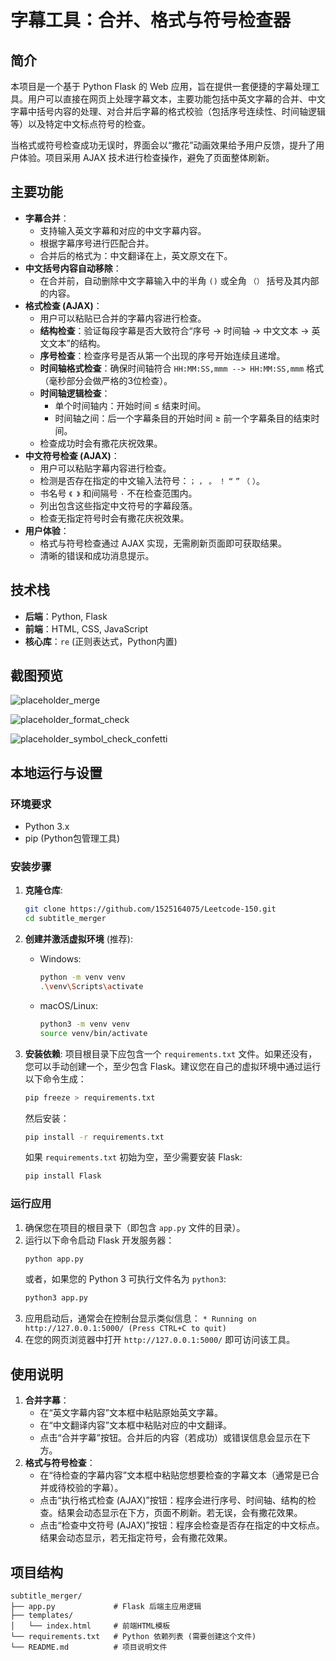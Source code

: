 # 字幕工具：合并、格式与符号检查器

## 简介

本项目是一个基于 Python Flask 的 Web 应用，旨在提供一套便捷的字幕处理工具。用户可以直接在网页上处理字幕文本，主要功能包括中英文字幕的合并、中文字幕中括号内容的处理、对合并后字幕的格式校验（包括序号连续性、时间轴逻辑等）以及特定中文标点符号的检查。

当格式或符号检查成功无误时，界面会以“撒花”动画效果给予用户反馈，提升了用户体验。项目采用 AJAX 技术进行检查操作，避免了页面整体刷新。

## 主要功能

* **字幕合并**：
    * 支持输入英文字幕和对应的中文字幕内容。
    * 根据字幕序号进行匹配合并。
    * 合并后的格式为：中文翻译在上，英文原文在下。
* **中文括号内容自动移除**：
    * 在合并前，自动删除中文字幕输入中的半角 `()` 或全角 `（）` 括号及其内部的内容。
* **格式检查 (AJAX)**：
    * 用户可以粘贴已合并的字幕内容进行检查。
    * **结构检查**：验证每段字幕是否大致符合“序号 -> 时间轴 -> 中文文本 -> 英文文本”的结构。
    * **序号检查**：检查序号是否从第一个出现的序号开始连续且递增。
    * **时间轴格式检查**：确保时间轴符合 `HH:MM:SS,mmm --> HH:MM:SS,mmm` 格式（毫秒部分会做严格的3位检查）。
    * **时间轴逻辑检查**：
        * 单个时间轴内：开始时间 ≤ 结束时间。
        * 时间轴之间：后一个字幕条目的开始时间 ≥ 前一个字幕条目的结束时间。
    * 检查成功时会有撒花庆祝效果。
* **中文符号检查 (AJAX)**：
    * 用户可以粘贴字幕内容进行检查。
    * 检测是否存在指定的中文输入法符号：`；` `，` `。` `！` `“` `”` `（` `）`。
    * 书名号 `《 》` 和间隔号 `·` 不在检查范围内。
    * 列出包含这些指定中文符号的字幕段落。
    * 检查无指定符号时会有撒花庆祝效果。
* **用户体验**：
    * 格式与符号检查通过 AJAX 实现，无需刷新页面即可获取结果。
    * 清晰的错误和成功消息提示。

## 技术栈

* **后端**：Python, Flask
* **前端**：HTML, CSS, JavaScript
* **核心库**：`re` (正则表达式，Python内置)

## 截图预览 

![placeholder_merge](assets/image-20250510111054974.png)

![placeholder_format_check](assets/image-20250510111247386.png)

![placeholder_symbol_check_confetti](assets/image-20250510111325190.png)

## 本地运行与设置

### 环境要求

* Python 3.x
* pip (Python包管理工具)

### 安装步骤

1.  **克隆仓库**:
    ```bash
    git clone https://github.com/1525164075/Leetcode-150.git
    cd subtitle_merger
    ```

2.  **创建并激活虚拟环境** (推荐):
    
    * Windows:
        ```bash
        python -m venv venv
        .\venv\Scripts\activate
        ```
    * macOS/Linux:
        ```bash
        python3 -m venv venv
        source venv/bin/activate
        ```
    
3.  **安装依赖**:
    项目根目录下应包含一个 `requirements.txt` 文件。如果还没有，您可以手动创建一个，至少包含 Flask。建议您在自己的虚拟环境中通过运行以下命令生成：
    ```bash
    pip freeze > requirements.txt
    ```
    然后安装：
    ```bash
    pip install -r requirements.txt
    ```
    如果 `requirements.txt` 初始为空，至少需要安装 Flask:
    ```bash
    pip install Flask
    ```

### 运行应用

1.  确保您在项目的根目录下（即包含 `app.py` 文件的目录）。
2.  运行以下命令启动 Flask 开发服务器：
    ```bash
    python app.py
    ```
    或者，如果您的 Python 3 可执行文件名为 `python3`:
    ```bash
    python3 app.py
    ```
3.  应用启动后，通常会在控制台显示类似信息：
    `* Running on http://127.0.0.1:5000/ (Press CTRL+C to quit)`
4.  在您的网页浏览器中打开 `http://127.0.0.1:5000/` 即可访问该工具。

## 使用说明

1.  **合并字幕**：
    * 在“英文字幕内容”文本框中粘贴原始英文字幕。
    * 在“中文翻译内容”文本框中粘贴对应的中文翻译。
    * 点击“合并字幕”按钮。合并后的内容（若成功）或错误信息会显示在下方。
2.  **格式与符号检查**：
    * 在“待检查的字幕内容”文本框中粘贴您想要检查的字幕文本（通常是已合并或待校验的字幕）。
    * 点击“执行格式检查 (AJAX)”按钮：程序会进行序号、时间轴、结构的检查。结果会动态显示在下方，页面不刷新。若无误，会有撒花效果。
    * 点击“检查中文符号 (AJAX)”按钮：程序会检查是否存在指定的中文标点。结果会动态显示，若无指定符号，会有撒花效果。

## 项目结构

```text
subtitle_merger/
├── app.py             # Flask 后端主应用逻辑
├── templates/
│   └── index.html     # 前端HTML模板
└── requirements.txt   # Python 依赖列表 (需要创建这个文件)
└── README.md          # 项目说明文件 
```

